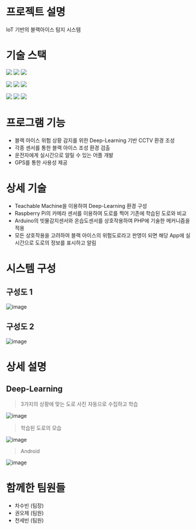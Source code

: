 # 프로젝트 설명

IoT 기반의 블랙아이스 탐지 시스템

# 기술 스택

<img src="https://img.shields.io/badge/C-00D8FF?style=flat-square&logo=C&logoColor=white" /> <img src="https://img.shields.io/badge/Java-5F00FF?style=flat-square&logo=Java&logoColor=white" /> <img src="https://img.shields.io/badge/Python-A566FF?style=flat-square&logo=Python&logoColor=white" />

<img src="https://img.shields.io/badge/Android-9FC93C?style=flat-square&logo=Android&logoColor=white" /> <img src="https://img.shields.io/badge/Arduino-3DB7CC?style=flat-square&logo=Arduino&logoColor=white" /> <img src="https://img.shields.io/badge/Raspberry Pi-F361A6?style=flat-square&logo=Raspberry Pi&logoColor=white" />

<img src="https://img.shields.io/badge/MySQL-3DB7CC?style=flat-square&logo=MySQL&logoColor=white" /> <img src="https://img.shields.io/badge/PHP-99004C?style=flat-square&logo=PHP&logoColor=white" /> <img src="https://img.shields.io/badge/TensorFlow-E5D85C?style=flat-square&logo=TensorFlow&logoColor=white" />

# 프로그램 기능

- 블랙 아이스 위험 상황 감지를 위한 Deep-Learning 기반 CCTV 환경 조성
- 각종 센서를 통한 블랙 아이스 조성 환경 검출
- 운전자에게 실시간으로 알릴 수 있는 어플 개발
- GPS를 통한 사용성 제공

# 상세 기술

- Teachable Machine을 이용하여 Deep-Learning 환경 구성
- Raspberry Pi의 카메라 센서를 이용하여 도로를 찍어 기존에 학습된 도로와 비교
- Arduino의 빗물감지센서와 온습도센서를 상호작용하여 PHP에 기술한 메커니즘을 적용
- 모든 상호작용을 고려하여 블랙 아이스의 위험도로라고 판명이 되면 해당 App에 실시간으로 도로의 정보를 표시하고 알림

# 시스템 구성

## 구성도 1

![image](https://user-images.githubusercontent.com/84956281/141677324-177fbabe-65af-4185-b2fe-5448af0402a3.png)

## 구성도 2

![image](https://user-images.githubusercontent.com/84956281/141677308-2445815b-2438-4cd7-ad31-a0eb6d53a2bb.png)

# 상세 설명

## Deep-Learning

> 3가지의 상황에 맞는 도로 사진 자동으로 수집하고 학습

![image](https://user-images.githubusercontent.com/84956281/141677619-3d131d27-33d6-4945-a8ee-c829a0c385da.png)

> 학습된 도로의 모습

![image](https://user-images.githubusercontent.com/84956281/141677678-80584569-5e64-4322-bb4e-c7ac8a5b7237.png)

> Android

![image](https://user-images.githubusercontent.com/84956281/141678386-48788134-874f-422c-9e70-d5288d70a002.png)

# 함께한 팀원들

- 차수빈 (팀장)
- 권오제 (팀원)
- 천세빈 (팀원)
